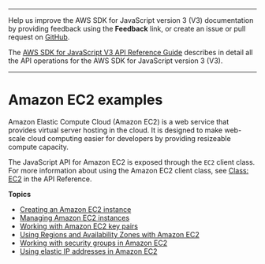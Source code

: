 --------

Help us improve the AWS SDK for JavaScript version 3 \(V3\) documentation by providing feedback using the **Feedback** link, or create an issue or pull request on [GitHub](https://github.com/awsdocs/aws-sdk-for-javascript-v3)\.

 The [AWS SDK for JavaScript V3 API Reference Guide](https://docs.aws.amazon.com/AWSJavaScriptSDK/v3/latest/index.html) describes in detail all the API operations for the AWS SDK for JavaScript version 3 \(V3\)\.

--------

# Amazon EC2 examples<a name="ec2-examples"></a>

Amazon Elastic Compute Cloud \(Amazon EC2\) is a web service that provides virtual server hosting in the cloud\. It is designed to make web\-scale cloud computing easier for developers by providing resizeable compute capacity\.



The JavaScript API for Amazon EC2 is exposed through the `EC2` client class\. For more information about using the Amazon EC2 client class, see [Class: EC2](https://docs.aws.amazon.com/AWSJavaScriptSDK/v3/latest/clients/client-ec2/classes/ec2.html) in the API Reference\.

**Topics**
+ [Creating an Amazon EC2 instance](ec2-example-creating-an-instance.md)
+ [Managing Amazon EC2 instances](ec2-example-managing-instances.md)
+ [Working with Amazon EC2 key pairs](ec2-example-key-pairs.md)
+ [Using Regions and Availability Zones with Amazon EC2](ec2-example-regions-availability-zones.md)
+ [Working with security groups in Amazon EC2](ec2-example-security-groups.md)
+ [Using elastic IP addresses in Amazon EC2](ec2-example-elastic-ip-addresses.md)